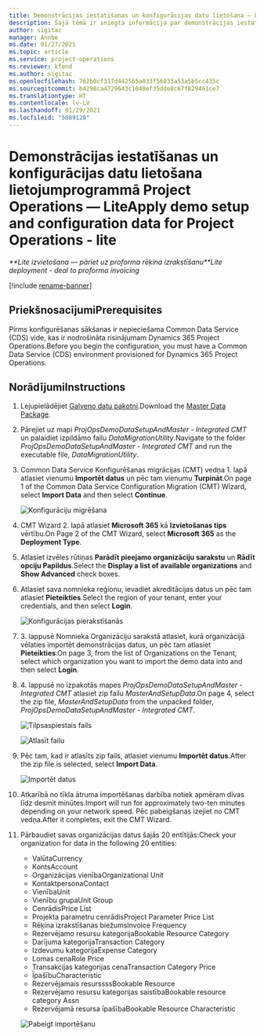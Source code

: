 ```yaml
---
title: Demonstrācijas iestatīšanas un konfigurācijas datu lietošana — Lite
description: Šajā tēmā ir sniegta informācija par demonstrācijas iestatīšanas un konfigurācijas datu lietošanu programmai Project Operations.
author: sigitac
manager: Annbe
ms.date: 01/27/2021
ms.topic: article
ms.service: project-operations
ms.reviewer: kfend
ms.author: sigitac
ms.openlocfilehash: 762b0cf317d442565a033f56033a53a5b5cc435c
ms.sourcegitcommit: b4298ca4729643c1040ef35dde8c67f829461ce7
ms.translationtype: HT
ms.contentlocale: lv-LV
ms.lasthandoff: 01/29/2021
ms.locfileid: "5089128"
---
```

# <a name="apply-demo-setup-and-configuration-data-for-project-operations---lite"></a><span data-ttu-id="b51e1-103">Demonstrācijas iestatīšanas un konfigurācijas datu lietošana lietojumprogrammā Project Operations — Lite</span><span class="sxs-lookup"><span data-stu-id="b51e1-103">Apply demo setup and configuration data for Project Operations - lite</span></span> 

<span data-ttu-id="b51e1-104">_\*\*Lite izvietošana — pāriet uz proforma rēķina izrakstīšanu_</span><span class="sxs-lookup"><span data-stu-id="b51e1-104">_\*\*Lite deployment - deal to proforma invoicing_</span></span>

[!include [rename-banner](~/includes/cc-data-platform-banner.md)]

## <a name="prerequisites"></a><span data-ttu-id="b51e1-105">Priekšnosacījumi</span><span class="sxs-lookup"><span data-stu-id="b51e1-105">Prerequisites</span></span>

<span data-ttu-id="b51e1-106">Pirms konfigurēšanas sākšanas ir nepieciešama Common Data Service (CDS) vide, kas ir nodrošināta risinājumam Dynamics 365 Project Operations.</span><span class="sxs-lookup"><span data-stu-id="b51e1-106">Before you begin the configuration, you must have a Common Data Service (CDS) environment provisioned for Dynamics 365 Project Operations.</span></span>


## <a name="instructions"></a><span data-ttu-id="b51e1-107">Norādījumi</span><span class="sxs-lookup"><span data-stu-id="b51e1-107">Instructions</span></span>

1. <span data-ttu-id="b51e1-108">Lejupielādējiet [Galveno datu pakotni](https://download.microsoft.com/download/3/4/1/341bf279-a64f-4baa-af31-ce624859b518/ProjOpsSampleSetupData%20-%20CE%20only%20CMT.zip).</span><span class="sxs-lookup"><span data-stu-id="b51e1-108">Download the [Master Data Package](https://download.microsoft.com/download/3/4/1/341bf279-a64f-4baa-af31-ce624859b518/ProjOpsSampleSetupData%20-%20CE%20only%20CMT.zip).</span></span> 
2. <span data-ttu-id="b51e1-109">Pārejiet uz mapi *ProjOpsDemoDataSetupAndMaster - Integrated CMT* un palaidiet izpildāmo failu *DataMigrationUtility*.</span><span class="sxs-lookup"><span data-stu-id="b51e1-109">Navigate to the folder *ProjOpsDemoDataSetupAndMaster - Integrated CMT* and run the executable file, *DataMigrationUtility*.</span></span>
3. <span data-ttu-id="b51e1-110">Common Data Service Konfigurēšanas migrācijas (CMT) vedņa 1. lapā atlasiet vienumu **Importēt datus** un pēc tam vienumu **Turpināt**.</span><span class="sxs-lookup"><span data-stu-id="b51e1-110">On page 1 of the Common Data Service Configuration Migration (CMT) Wizard, select **Import Data** and then select **Continue**.</span></span>

    ![Konfigurāciju migrēšana](./media/1ConfigurationMigration.png)

4. <span data-ttu-id="b51e1-112">CMT Wizard 2. lapā atlasiet **Microsoft 365** kā **Izvietošanas tips** vērtību.</span><span class="sxs-lookup"><span data-stu-id="b51e1-112">On Page 2 of the CMT Wizard, select **Microsoft 365** as the **Deployment Type**.</span></span>
5. <span data-ttu-id="b51e1-113">Atlasiet izvēles rūtiņas **Parādīt pieejamo organizāciju sarakstu** un **Rādīt opciju Papildus**.</span><span class="sxs-lookup"><span data-stu-id="b51e1-113">Select the **Display a list of available organizations** and **Show Advanced** check boxes.</span></span>
6. <span data-ttu-id="b51e1-114">Atlasiet sava nomnieka reģionu, ievadiet akreditācijas datus un pēc tam atlasiet **Pieteikties**.</span><span class="sxs-lookup"><span data-stu-id="b51e1-114">Select the region of your tenant, enter your credentials, and then select **Login**.</span></span>

   ![Konfigurācijas pierakstīšanās](./media/2ConfigurationSignin.png)

7. <span data-ttu-id="b51e1-116">3. lappusē Nomnieka Organizāciju sarakstā atlasiet, kurā organizācijā vēlaties importēt demonstrācijas datus, un pēc tam atlasiet **Pieteikties**.</span><span class="sxs-lookup"><span data-stu-id="b51e1-116">On page 3, from the list of Organizations on the Tenant, select which organization you want to import the demo data into and then select **Login**.</span></span>
8. <span data-ttu-id="b51e1-117">4. lappusē no izpakotās mapes *ProjOpsDemoDataSetupAndMaster - Integrated CMT* atlasiet zip failu *MasterAndSetupData*.</span><span class="sxs-lookup"><span data-stu-id="b51e1-117">On page 4, select the zip file, *MasterAndSetupData* from the unpacked folder, *ProjOpsDemoDataSetupAndMaster - Integrated CMT*.</span></span>

   ![Tilpsaspiestais fails](./media/3ZipFile.png)

   ![Atlasīt failu](./media/4SelectAFile.png)

9. <span data-ttu-id="b51e1-120">Pēc tam, kad ir atlasīts zip fails, atlasiet vienumu **Importēt datus**.</span><span class="sxs-lookup"><span data-stu-id="b51e1-120">After the zip file is selected, select **Import Data**.</span></span>

   ![Importēt datus](./media/5ImportData.png)

10. <span data-ttu-id="b51e1-122">Atkarībā no tīkla ātruma importēšanas darbība notiek apmēram divas līdz desmit minūtes.</span><span class="sxs-lookup"><span data-stu-id="b51e1-122">Import will run for approximately two-ten minutes depending on your network speed.</span></span> <span data-ttu-id="b51e1-123">Pēc pabeigšanas izejiet no CMT vedņa.</span><span class="sxs-lookup"><span data-stu-id="b51e1-123">After it completes, exit the CMT Wizard.</span></span> 
11. <span data-ttu-id="b51e1-124">Pārbaudiet savas organizācijas datus šajās 20 entītijās:</span><span class="sxs-lookup"><span data-stu-id="b51e1-124">Check your organization for data in the following 20 entities:</span></span>

    -   <span data-ttu-id="b51e1-125">Valūta</span><span class="sxs-lookup"><span data-stu-id="b51e1-125">Currency</span></span>
    -   <span data-ttu-id="b51e1-126">Konts</span><span class="sxs-lookup"><span data-stu-id="b51e1-126">Account</span></span>
    -   <span data-ttu-id="b51e1-127">Organizācijas vienība</span><span class="sxs-lookup"><span data-stu-id="b51e1-127">Organizational Unit</span></span>
    -   <span data-ttu-id="b51e1-128">Kontaktpersona</span><span class="sxs-lookup"><span data-stu-id="b51e1-128">Contact</span></span>
    -   <span data-ttu-id="b51e1-129">Vienība</span><span class="sxs-lookup"><span data-stu-id="b51e1-129">Unit</span></span>
    -   <span data-ttu-id="b51e1-130">Vienību grupa</span><span class="sxs-lookup"><span data-stu-id="b51e1-130">Unit Group</span></span>
    -   <span data-ttu-id="b51e1-131">Cenrādis</span><span class="sxs-lookup"><span data-stu-id="b51e1-131">Price List</span></span>
    -   <span data-ttu-id="b51e1-132">Projekta parametru cenrādis</span><span class="sxs-lookup"><span data-stu-id="b51e1-132">Project Parameter Price List</span></span> 
    -   <span data-ttu-id="b51e1-133">Rēķina izrakstīšanas biežums</span><span class="sxs-lookup"><span data-stu-id="b51e1-133">Invoice Frequency</span></span>
    -   <span data-ttu-id="b51e1-134">Rezervējamo resursu kategorija</span><span class="sxs-lookup"><span data-stu-id="b51e1-134">Bookable Resource Category</span></span>
    -   <span data-ttu-id="b51e1-135">Darījuma kategorija</span><span class="sxs-lookup"><span data-stu-id="b51e1-135">Transaction Category</span></span>
    -   <span data-ttu-id="b51e1-136">Izdevumu kategorija</span><span class="sxs-lookup"><span data-stu-id="b51e1-136">Expense Category</span></span>
    -   <span data-ttu-id="b51e1-137">Lomas cena</span><span class="sxs-lookup"><span data-stu-id="b51e1-137">Role Price</span></span>
    -   <span data-ttu-id="b51e1-138">Transakcijas kategorijas cena</span><span class="sxs-lookup"><span data-stu-id="b51e1-138">Transaction Category Price</span></span>
    -   <span data-ttu-id="b51e1-139">Īpašību</span><span class="sxs-lookup"><span data-stu-id="b51e1-139">Characteristic</span></span>
    -   <span data-ttu-id="b51e1-140">Rezervējamais resurssss</span><span class="sxs-lookup"><span data-stu-id="b51e1-140">Bookable Resource</span></span>
    -   <span data-ttu-id="b51e1-141">Rezervējamo resursu kategorijas saistība</span><span class="sxs-lookup"><span data-stu-id="b51e1-141">Bookable resource category Assn</span></span>
    -   <span data-ttu-id="b51e1-142">Rezervējamā resursa īpašība</span><span class="sxs-lookup"><span data-stu-id="b51e1-142">Bookable Resource Characteristic</span></span>

    ![Pabeigt importēšanu](./media/6CompleteImport.png)
